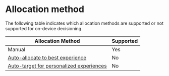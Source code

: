 # Allocation method

The following table indicates which allocation methods are supported or not supported for on-device decisioning.

|Allocation Method|Supported|
| --- | --- |
|Manual|Yes|
|[Auto-allocate to best experience](https://docs.adobe.com/content/help/en/target/using/activities/auto-allocate/automated-traffic-allocation.html)|No|
|[Auto-target for personalized experiences](https://docs.adobe.com/content/help/en/target/using/activities/auto-target-to-optimize.html)|No|
